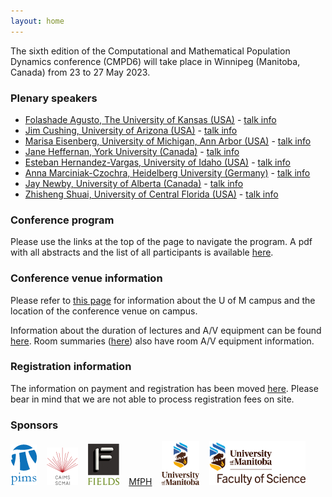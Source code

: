 ```yaml
---
layout: home
---
```


The sixth edition of the Computational and Mathematical Population Dynamics conference (CMPD6) will take place in Winnipeg (Manitoba, Canada) from 23 to 27 May 2023.

### Plenary speakers

- [Folashade Agusto, The University of Kansas (USA)](https://eeb.ku.edu/people/folashade-agusto) - [talk info](/speakers/folashade-agusto/)
- [Jim Cushing, University of Arizona (USA)](https://www.math.arizona.edu/~cushing/) - [talk info](/speakers/jim-cushing/)
- [Marisa Eisenberg, University of Michigan, Ann Arbor (USA)](http://websites.umich.edu/~marisae/index.html) - [talk info](/speakers/marisa-eisenberg/)
- [Jane Heffernan, York University (Canada)](https://jmheffer.mathstats.yorku.ca/) - [talk info](/speakers/jane-heffernan/)
- [Esteban Hernandez-Vargas, University of Idaho (USA)](https://www.systemsmedicine.de/) - [talk info](/speakers/esteban-hernandez-vargas/)
- [Anna Marciniak-Czochra, Heidelberg University (Germany)](http://wwwagmarciniak.iwr.uni-heidelberg.de/folder_people/Anna.Marciniak/index.html) - [talk info](/speakers/anna-marciniak-czochra/)
- [Jay Newby, University of Alberta (Canada)](https://newby-jay.github.io/) - [talk info](/speakers/jay-newby/)
- [Zhisheng Shuai, University of Central Florida (USA)](https://sciences.ucf.edu/math/zshuai/) - [talk info](/speakers/zhisheng-shuai/)

### Conference program

Please use the links at the top of the page to navigate the program. A pdf with all abstracts and the list of all participants is available [here](/assets/pdf/abstracts-booklet.pdf).

### Conference venue information

Please refer to [this page](https://cmpd6.github.io/information/UM-campus-information/) for information about the U of M campus and the location of the conference venue on campus.

Information about the duration of lectures and A/V equipment can be found [here](https://cmpd6.github.io/information/equipment-presentations/). Room summaries ([here](https://cmpd6.github.io/rooms/)) also have room A/V equipment information.

### Registration information

The information on payment and registration has been moved [here](https://cmpd6.github.io/information/registration-payment/). Please bear in mind that we are not able to process registration fees on site.

### Sponsors
[![](/assets/images/logo_PIMS.png)](https://www.pims.math.ca/) &nbsp;&nbsp; [![](/assets/images/logo_CAIMS.png)](https://caims.ca/) &nbsp;&nbsp; [![](/assets/images/Fields_Logo_Small.jpg)](http://www.fields.utoronto.ca/) &nbsp;&nbsp; [MfPH](http://www.fields.utoronto.ca/activities/public-health) &nbsp;&nbsp; [<img src="/assets/images/UM-logo-vertical.png"  style="height:70px;">](https://umanitoba.ca/) &nbsp;&nbsp; [<img src="/assets/images/UM-Science-logo-vert.png"  style="height:70px;">](https://umanitoba.ca/science/)
